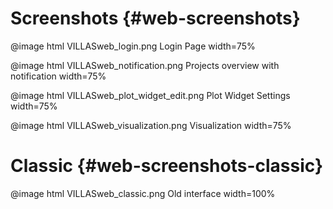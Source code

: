 # Screenshots {#web-screenshots}

@image html VILLASweb_login.png Login Page width=75%

@image html VILLASweb_notification.png Projects overview with notification width=75%

@image html VILLASweb_plot_widget_edit.png Plot Widget Settings width=75%

@image html VILLASweb_visualization.png Visualization width=75%

# Classic {#web-screenshots-classic}

@image html VILLASweb_classic.png Old interface width=100%